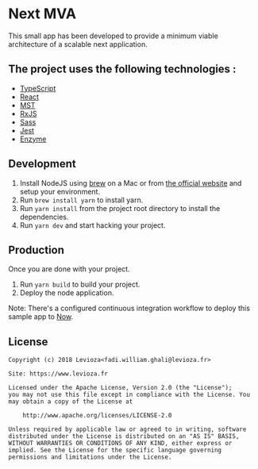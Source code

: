 Next MVA
========

This small app has been developed to provide a minimum viable architecture of a scalable next application.

## The project uses the following technologies :

- [TypeScript](https://www.typescriptlang.org/)
- [React](http://facebook.github.io/react/)
- [MST](https://github.com/mobxjs/mobx-state-tree)
- [RxJS](http://reactivex.io/rxjs/)
- [Sass](http://sass-lang.com/)
- [Jest](http://facebook.github.io/jest/)
- [Enzyme](https://github.com/airbnb/enzyme)

## Development

1. Install NodeJS using [brew](http://brew.sh/) on a Mac or from [the official website](https://nodejs.org/) and setup your environment.
2. Run `brew install yarn` to install yarn.
2. Run `yarn install` from the project root directory to install the dependencies.
3. Run `yarn dev` and start hacking your project.

## Production

Once you are done with your project.

1. Run `yarn build` to build your project.
2. Deploy the node application.

Note: There's a configured continuous integration workflow to deploy this sample app to [Now](https://zeit.co/now).

## License

```
Copyright (c) 2018 Levioza<fadi.william.ghali@levioza.fr>

Site: https://www.levioza.fr

Licensed under the Apache License, Version 2.0 (the "License");
you may not use this file except in compliance with the License. You may obtain a copy of the License at

    http://www.apache.org/licenses/LICENSE-2.0

Unless required by applicable law or agreed to in writing, software distributed under the License is distributed on an "AS IS" BASIS, WITHOUT WARRANTIES OR CONDITIONS OF ANY KIND, either express or implied. See the License for the specific language governing permissions and limitations under the License.
```